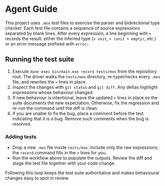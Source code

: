 # Agent Guide

This project uses `.mox` test files to exercise the parser and bidirectional type checker. Each test file contains a sequence of source expressions separated by blank lines. After every expression, a line beginning with `>` records the result: either the inferred type (`> unit`, `> (unit + empty)`, etc.) or an error message prefixed with `error:`.

## Running the test suite

1. Execute `dune exec bin/main.exe record tests/mox` from the repository root. The driver walks the `tests/mox` directory, re-typechecks every `.mox` file, and rewrites the `>` lines in place.
2. Inspect the changes with `git status` and `git diff`. Any deltas highlight expressions whose behaviour changed.
3. If new behaviour is intentional, leave the updated `>` lines in place so the suite documents the new expectation. Otherwise, fix the regression and re-run the command until the diff is clean.
4. If you are unable to fix the bug, place a comment before the test indicating that it is a bug. Remove such comments when the bug is resolved.

### Adding tests

- Drop a new `.mox` file inside `tests/mox`. Include only the raw expressions; the `record` command fills in the `>` lines for you.
- Run the workflow above to populate the outputs. Review the diff and stage the test file together with your code change.

Following this loop keeps the test suite authoritative and makes behavioural changes easy to spot in review.
